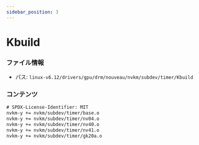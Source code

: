 ```yaml
---
sidebar_position: 3
---
```

# Kbuild

### ファイル情報

- パス: `linux-v6.12/drivers/gpu/drm/nouveau/nvkm/subdev/timer/Kbuild`

### コンテンツ

```txt
# SPDX-License-Identifier: MIT
nvkm-y += nvkm/subdev/timer/base.o
nvkm-y += nvkm/subdev/timer/nv04.o
nvkm-y += nvkm/subdev/timer/nv40.o
nvkm-y += nvkm/subdev/timer/nv41.o
nvkm-y += nvkm/subdev/timer/gk20a.o

```

